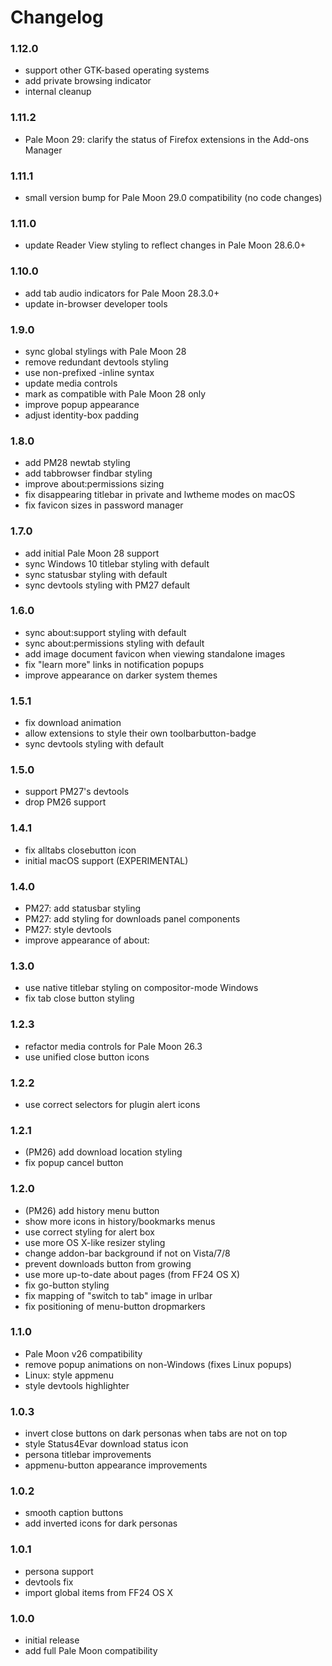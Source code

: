 # Changelog

### 1.12.0
- support other GTK-based operating systems
- add private browsing indicator
- internal cleanup

### 1.11.2
- Pale Moon 29: clarify the status of Firefox extensions in the Add-ons Manager

### 1.11.1
- small version bump for Pale Moon 29.0 compatibility (no code changes)

### 1.11.0
- update Reader View styling to reflect changes in Pale Moon 28.6.0+

### 1.10.0
- add tab audio indicators for Pale Moon 28.3.0+
- update in-browser developer tools

### 1.9.0
- sync global stylings with Pale Moon 28
- remove redundant devtools styling
- use non-prefixed -inline syntax
- update media controls
- mark as compatible with Pale Moon 28 only
- improve popup appearance
- adjust identity-box padding

### 1.8.0
- add PM28 newtab styling
- add tabbrowser findbar styling
- improve about:permissions sizing
- fix disappearing titlebar in private and lwtheme modes on macOS
- fix favicon sizes in password manager

### 1.7.0
- add initial Pale Moon 28 support
- sync Windows 10 titlebar styling with default
- sync statusbar styling with default
- sync devtools styling with PM27 default

### 1.6.0
- sync about:support styling with default
- sync about:permissions styling with default
- add image document favicon when viewing standalone images
- fix "learn more" links in notification popups
- improve appearance on darker system themes

### 1.5.1
- fix download animation
- allow extensions to style their own toolbarbutton-badge
- sync devtools styling with default

### 1.5.0
- support PM27's devtools
- drop PM26 support

### 1.4.1
- fix alltabs closebutton icon
- initial macOS support (EXPERIMENTAL)

### 1.4.0
- PM27: add statusbar styling
- PM27: add styling for downloads panel components
- PM27: style devtools
- improve appearance of about:

### 1.3.0
- use native titlebar styling on compositor-mode Windows
- fix tab close button styling

### 1.2.3
- refactor media controls for Pale Moon 26.3
- use unified close button icons

### 1.2.2
- use correct selectors for plugin alert icons

### 1.2.1
- (PM26) add download location styling
- fix popup cancel button

### 1.2.0
- (PM26) add history menu button
- show more icons in history/bookmarks menus
- use correct styling for alert box
- use more OS X-like resizer styling
- change addon-bar background if not on Vista/7/8
- prevent downloads button from growing
- use more up-to-date about pages (from FF24 OS X)
- fix go-button styling
- fix mapping of "switch to tab" image in urlbar
- fix positioning of menu-button dropmarkers

### 1.1.0
- Pale Moon v26 compatibility
- remove popup animations on non-Windows (fixes Linux popups)
- Linux: style appmenu
- style devtools highlighter

### 1.0.3
- invert close buttons on dark personas when tabs are not on top
- style Status4Evar download status icon
- persona titlebar improvements
- appmenu-button appearance improvements

### 1.0.2
- smooth caption buttons
- add inverted icons for dark personas

### 1.0.1
- persona support
- devtools fix
- import global items from FF24 OS X

### 1.0.0
- initial release
- add full Pale Moon compatibility